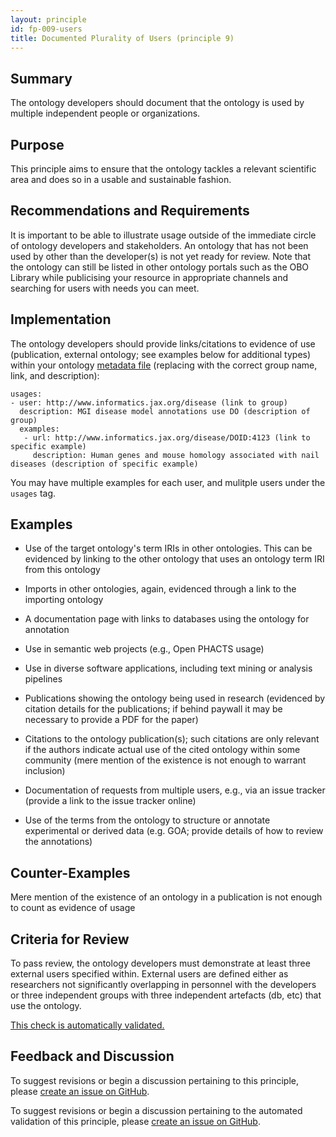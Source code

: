 ```yaml
---
layout: principle
id: fp-009-users
title: Documented Plurality of Users (principle 9)
---
```


Summary
-------

The ontology developers should document that the ontology is used by
multiple independent people or organizations.

Purpose
-------

This principle aims to ensure that the ontology tackles a relevant
scientific area and does so in a usable and sustainable fashion.

Recommendations and Requirements
-------
It is important to be able to illustrate usage outside
of the immediate circle of ontology developers and stakeholders. An
ontology that has not been used by other than the developer(s) is not
yet ready for review. Note that the ontology can still be listed in
other ontology portals such as the OBO Library while publicising your
resource in appropriate channels and searching for users with needs you
can meet.

Implementation
--------------

The ontology developers should provide links/citations to evidence of
use (publication, external ontology; see examples below for additional types) within your ontology [metadata file](https://github.com/OBOFoundry/OBOFoundry.github.io/tree/master/ontology) (replacing with the correct group name, link, and description):
```
usages:
- user: http://www.informatics.jax.org/disease (link to group)
  description: MGI disease model annotations use DO (description of group)
  examples:
   - url: http://www.informatics.jax.org/disease/DOID:4123 (link to specific example)
     description: Human genes and mouse homology associated with nail diseases (description of specific example)
```
You may have multiple examples for each user, and mulitple users under the `usages` tag.


Examples
--------

-   Use of the target ontology's term IRIs in other ontologies. This can
    be evidenced by linking to the other ontology that uses an ontology
    term IRI from this ontology

-   Imports in other ontologies, again, evidenced through a link to the
    importing ontology

-   A documentation page with links to databases using the ontology for
    annotation

-   Use in semantic web projects (e.g., Open PHACTS usage)

-   Use in diverse software applications, including text mining or
    analysis pipelines

-   Publications showing the ontology being used in research (evidenced
    by citation details for the publications; if behind paywall it may
    be necessary to provide a PDF for the paper)

-   Citations to the ontology publication(s); such citations are only
    relevant if the authors indicate actual use of the cited ontology
    within some community (mere mention of the existence is not enough
    to warrant inclusion)

-   Documentation of requests from multiple users, e.g., via an issue
    tracker (provide a link to the issue tracker online)

-   Use of the terms from the ontology to structure or annotate
    experimental or derived data (e.g. GOA; provide details of how to
    review the annotations)

Counter-Examples
----------------

Mere mention of the existence of an ontology in a publication is not
enough to count as evidence of usage

Criteria for Review
-------------------

To pass review, the ontology developers must demonstrate at least three
external users specified within. External users are defined either as researchers not
significantly overlapping in personnel with the developers or three
independent groups with three independent artefacts (db, etc) that use
the ontology.

[This check is automatically validated.](checks/fp_009)

## Feedback and Discussion

To suggest revisions or begin a discussion pertaining to this principle, please [create an issue on GitHub](https://github.com/OBOFoundry/OBOFoundry.github.io/issues/new?labels=attn%3A+Editorial+WG,principles&title=Principle+%239+%22Users%22+%3CENTER+ISSUE+TITLE%3E).

To suggest revisions or begin a discussion pertaining to the automated validation of this principle, please [create an issue on GitHub](https://github.com/OBOFoundry/OBOFoundry.github.io/issues/new?labels=attn%3A+Technical+WG,automated+validation+of+principles&title=Principle+%239+%22Users%22+-+automated+validation+%3CENTER+ISSUE+TITLE%3E).

